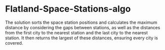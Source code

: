 # Flatland-Space-Stations-algo 
The solution sorts the space station positions and calculates the maximum distance by considering the gaps between stations, as well as the distances from the first city to the nearest station and the last city to the nearest station. It then returns the largest of these distances, ensuring every city is covered.
